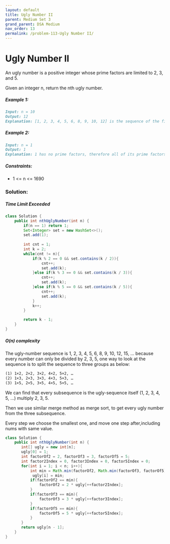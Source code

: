 ```yaml
---
layout: default
title: Ugly Number II
parent: Medium Set 3
grand_parent: DSA Medium
nav_order: 13
permalink: /problem-113-Ugly Number II/
---
```

# Ugly Number II
An ugly number is a positive integer whose prime factors are limited to 2, 3, and 5.

Given an integer n, return the nth ugly number.

##### Example 1:
```markdown
Input: n = 10
Output: 12
Explanation: [1, 2, 3, 4, 5, 6, 8, 9, 10, 12] is the sequence of the first 10 ugly numbers.
```
##### Example 2:
```markdown
Input: n = 1
Output: 1
Explanation: 1 has no prime factors, therefore all of its prime factors are limited to 2, 3, and 5.
```
##### Constraints:
* 1 <= n <= 1690

### Solution:
##### Time Limit Exceeded
```java
class Solution {
    public int nthUglyNumber(int n) {
        if(n == 1) return 1;
        Set<Integer> set = new HashSet<>();
        set.add(1);
        
        int cnt = 1;
        int k = 2;
        while(cnt != n){
            if(k % 2 == 0 && set.contains(k / 2)){
                cnt++;
                set.add(k);
            }else if(k % 3 == 0 && set.contains(k / 3)){
                cnt++;
                set.add(k);
            }else if(k % 5 == 0 && set.contains(k / 5)){
                cnt++;
                set.add(k);
            }
            k++;
        }

        return k - 1;
    }
}
```

##### O(n) complexity
The ugly-number sequence is 1, 2, 3, 4, 5, 6, 8, 9, 10, 12, 15, …
because every number can only be divided by 2, 3, 5, one way to look at the sequence is to split the sequence to three groups as below:
```markdown
(1) 1×2, 2×2, 3×2, 4×2, 5×2, …
(2) 1×3, 2×3, 3×3, 4×3, 5×3, …
(3) 1×5, 2×5, 3×5, 4×5, 5×5, …
```
We can find that every subsequence is the ugly-sequence itself (1, 2, 3, 4, 5, …) multiply 2, 3, 5.

Then we use similar merge method as merge sort, to get every ugly number from the three subsequence.

Every step we choose the smallest one, and move one step after,including nums with same value.
```java
class Solution {
    public int nthUglyNumber(int n) {
       int[] ugly = new int[n];
       ugly[0] = 1;
       int factorOf2 = 2, factorOf3 = 3, factorOf5 = 5;
       int factor2Index = 0, factor3Index = 0, factor5Index = 0;
       for(int i = 1; i < n; i++){
           int min = Math.min(factorOf2, Math.min(factorOf3, factorOf5));
            ugly[i] = min;
           if(factorOf2 == min){
               factorOf2 = 2 * ugly[++factor2Index];
           }
           if(factorOf3 == min){
               factorOf3 = 3 * ugly[++factor3Index];
           }
           if(factorOf5 == min){
               factorOf5 = 5 * ugly[++factor5Index];
           }
       }
       return ugly[n - 1];
    }
}
```